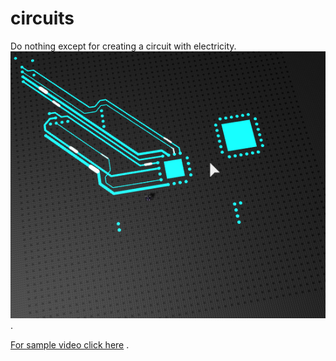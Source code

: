 # circuits
Do nothing except for creating a circuit with electricity.  
![Oct 29th](https://github.com/lunaticAnn/circuits/blob/master/Sample.png) . 

[For sample video click here](https://www.youtube.com/watch?v=FKBWR0rPc8w) . 
